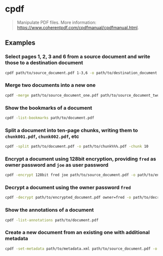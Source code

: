 # cpdf

> Manipulate PDF files. More information: <https://www.coherentpdf.com/cpdfmanual/cpdfmanual.html>.

## Examples

### Select pages 1, 2, 3 and 6 from a source document and write those to a destination document

```bash
cpdf path/to/source_document.pdf 1-3,6 -o path/to/destination_document.pdf
```

### Merge two documents into a new one

```bash
cpdf -merge path/to/source_document_one.pdf path/to/source_document_two.pdf -o path/to/destination_document.pdf
```

### Show the bookmarks of a document

```bash
cpdf -list-bookmarks path/to/document.pdf
```

### Split a document into ten-page chunks, writing them to `chunk001.pdf`, `chunk002.pdf`, etc

```bash
cpdf -split path/to/document.pdf -o path/to/chunk%%%.pdf -chunk 10
```

### Encrypt a document using 128bit encryption, providing `fred` as owner password and `joe` as user password

```bash
cpdf -encrypt 128bit fred joe path/to/source_document.pdf -o path/to/encrypted_document.pdf
```

### Decrypt a document using the owner password `fred`

```bash
cpdf -decrypt path/to/encrypted_document.pdf owner=fred -o path/to/decrypted_document.pdf
```

### Show the annotations of a document

```bash
cpdf -list-annotations path/to/document.pdf
```

### Create a new document from an existing one with additional metadata

```bash
cpdf -set-metadata path/to/metadata.xml path/to/source_document.pdf -o path/to/destination_document.pdf
```
